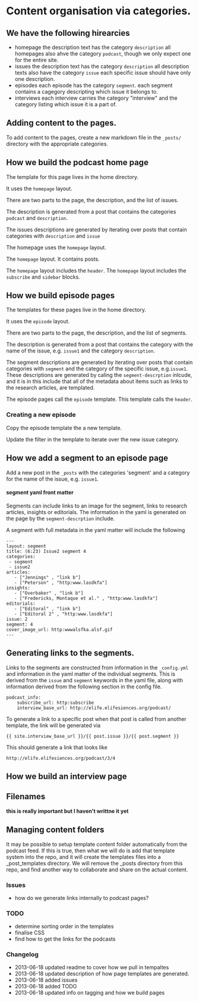 

# Content organisation via categories. 

## We have the following hirearcies

- homepage
	the description text has the category `description`
	all homepages also ahve the category `podcast`, though we only expect one for the entire site.
- issues
	the description text has the category `description`
	all description texts also have the category `issue`
	each specific issue should have only one description.
- episodes 
	each episode has the category `segment`.
	each segment contains a cagegory descripting which issue it belongs to.
- interviews
	each interview carries the category "interview" and the category listing which issue it is a part of. 


## Adding content to the pages.

To add content to the pages, create a new markdown file in the `_posts/` directory with the appropriate categories. 


## How we build the podcast home page

The template for this page lives in the home directory.  

It uses the `homepage` layout.  

There are two parts to the page, the description, and the list of issues.  

The description is generated from a post that contains the categories `podcast` and `description`. 

The issues descriptions are generated by iterating over posts that contain categories with `description` and `issue`


The homepage uses the `homepage` layout.

The `homepage` layout. It contains posts. 

The `homepage` layout includes the `header`.
The `homepage` layout includes the `subscribe` and `sidebar` blocks.


## How we build episode pages


The templates for these pages live in the home directory.

It uses the `episode` layout.  

There are two parts to the page, the description, and the list of segments.  

The description is generated from a post that contains the category with the name of the issue, e.g. `issue1` and the category `description`. 

The segment descriptions are generated by iterating over posts that contain categories with `segment` and the category of the specific issue, e.g.`issue1`. These descriptions are generated by caling the `segment-descrption` inlcude, and it is in this include that all of the metadata about items such as links to the research articles, are templated.

The episode pages call the `episode` template. This template calls the `header`.


### Creating a new episode

Copy the episode template the a new template.

Update the filter in the template to iterate over the new issue category.


## How we add a segment to an episode page

Add a new post in the `_posts` with the categories 'segment' and a category for the name of the issue, e.g. `issue1`.

#### segment yaml front matter

Segments can include links to an image for the segment, links to research articles, insights or editorials. The information in the yaml is generated on the page by the `segment-descrption` include.

A segment with full metadata in the yaml matter will include the following

	---
	layout: segment
	title: (6:23) Issue2 segment 4
	categories:
	 - segment
	 - issue2
	articles:
	   - ["Jennings" , "link b"]
	   - ["Peterson" , "http:www.lasdkfa"]
	insights:
	   - ["Overbaker" , "link b"]
	   - ["Fredericks, Montaque et al." , "http:www.lasdkfa"]
	editorials:
	   - ["Editoral" , "link b"]
	   - ["Editoral 2" , "http:www.lasdkfa"]
	issue: 2
	segment: 4
	cover_image_url: http:wwwalsfka.alsf.gif
	---


## Generating links to the segments. 

Links to the segments are constructed from information in the `_config.yml` and information in the yaml matter of the individual segments. This is derived from the `issue` and `segment` keywords in the yaml file, along with information derived from the following section in the config file. 

	podcast_info:
	    subscribe_url: http:subscribe
    	interview_base_url: http://elife.elifesiences.org/podcast/


To generate a link to a specific post when that post is called from another template, the link will be generated via

	{{ site.interview_base_url }}/{{ post.issue }}/{{ post.segment }}

This should generate a link that looks like

	http://elife.elifesiences.org/podcast/3/4


## How we build an interview page


## Filenames

**this is really important but I haven't writtne it yet**


## Managing content folders

It may be possible to setup template content folder automatically from the podcast feed. If this is true, then what we will do is add that template system into the repo, and it will create the templates files into a _post_templates directory. We will remove the _posts directory from this repo, and find another way to collaborate and share on the actual content. 




### Issues

- how do we generate links internally to podcast pages? 

### TODO

- determine sorting order in the templates
- finalise CSS
- find how to get the links for the podcasts  


### Changelog

- 2013-06-18 updated readme to cover how we pull in tempaltes
- 2013-06-18 updated description of how page templates are generated. 
- 2013-06-18 added issues
- 2013-06-18 added TODO
- 2013-06-18 updated info on tagging and how we build pages